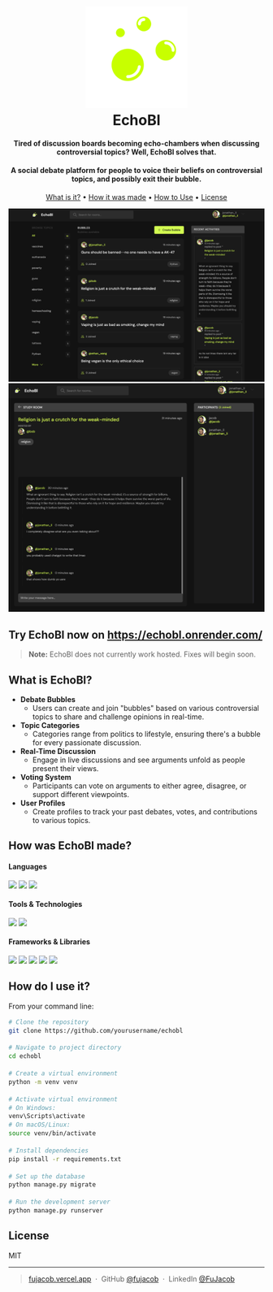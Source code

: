 <h1 align="center">
  <br>
  <a href="https://fujacob.vercel.app/"><img src="https://raw.githubusercontent.com/FuJacob/echobl/2989e99d10d5a23ebc1c3122da5dbb922d1ea4d9/logo.svg" alt="EchoBl" width="200"></a>
  <br>
  EchoBl
  <br>
</h1>

<h4 align="center">Tired of discussion boards becoming echo-chambers when discussing controversial topics? Well, EchoBl solves that.</h4>
  <h4 align="center"> A social debate platform for people to voice their beliefs on controversial topics, and possibly exit their bubble.</h4>

<p align="center">
  <a href="#key-features">What is it?</a> •
  <a href="#how-made">How it was made</a> •
  <a href="#how-to-use">How to Use</a> •
  <a href="#license">License</a>
</p>

![screenshot](https://github.com/FuJacob/echobl/blob/main/preview.png?raw=true)
![screenshot](https://github.com/FuJacob/echobl/blob/main/cover.png?raw=true)

## Try EchoBl now on <a href="https://echobl.onrender.com/" target="_blank"> https://echobl.onrender.com/</a>

> **Note:**
> EchoBl does not currently work hosted. Fixes will begin soon.


## What is EchoBl?
<div id="key-features" />

* **Debate Bubbles**  
  - Users can create and join "bubbles" based on various controversial topics to share and challenge opinions in real-time.
* **Topic Categories**  
  - Categories range from politics to lifestyle, ensuring there's a bubble for every passionate discussion.
* **Real-Time Discussion**  
  - Engage in live discussions and see arguments unfold as people present their views.
* **Voting System**  
  - Participants can vote on arguments to either agree, disagree, or support different viewpoints.
* **User Profiles**  
  - Create profiles to track your past debates, votes, and contributions to various topics.


## How was EchoBl made?

#### Languages
<p id="how-made">

  <img src="https://img.shields.io/badge/javascript-%23323330.svg?style=for-the-badge&logo=javascript&logoColor=%23F7DF1E">
  <img src="https://img.shields.io/badge/html5-%23E34F26.svg?style=for-the-badge&logo=html5&logoColor=white">
  <img src="https://img.shields.io/badge/css3-%231572B6.svg?style=for-the-badge&logo=css3&logoColor=white">
</p>

#### Tools & Technologies
<p>
  <img src="https://img.shields.io/badge/git-%23F05033.svg?style=for-the-badge&logo=git&logoColor=white"/>
   <img src="https://img.shields.io/badge/Figma-F24E1E.svg?style=for-the-badge&logo=Figma&logoColor=white"> </p>
  
#### Frameworks & Libraries
<p>
  <img src="https://img.shields.io/badge/node.js-6DA55F?style=for-the-badge&logo=node.js&logoColor=white"/>
  <img src="https://img.shields.io/badge/Next-black?style=for-the-badge&logo=next.js&logoColor=white"/>
   <img src="https://img.shields.io/badge/Framer-black?style=for-the-badge&logo=framer&logoColor=blue">
  <img src="https://img.shields.io/badge/react-%2320232a.svg?style=for-the-badge&logo=react&logoColor=%2361DAFB"/>
  <img src="https://img.shields.io/badge/Tailwind%20CSS-06B6D4.svg?style=for-the-badge&logo=Tailwind-CSS&logoColor=white">
</p>


## How do I use it?
<div id="how-to-use" />

 From your command line:

```bash
# Clone the repository
git clone https://github.com/yourusername/echobl

# Navigate to project directory
cd echobl

# Create a virtual environment
python -m venv venv

# Activate virtual environment
# On Windows:
venv\Scripts\activate
# On macOS/Linux:
source venv/bin/activate

# Install dependencies
pip install -r requirements.txt

# Set up the database
python manage.py migrate

# Run the development server
python manage.py runserver
```


## License
<span id="license" />
MIT

---

> [fujacob.vercel.app](https://fujacob.vercel.app/) &nbsp;&middot;&nbsp;
> GitHub [@fujacob](https://github.com/fujacob) &nbsp;&middot;&nbsp;
> LinkedIn [@FuJacob](https://www.linkedin.com/in/fujacob/)

